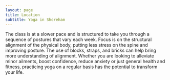 ```yaml
---
layout: page
title: Location
subtitle: Yoga in Shoreham
---
```

The class is at a slower pace and is structured to take you through a sequence of postures that vary each week. Focus is on the structural alignment of the physical body, putting less stress on the spine and improving posture. The use of blocks, straps, and bricks can help bring more understanding of alignment. Whether you are looking to alleviate minor ailments, boost confidence, reduce anxiety or just general health and fitness, practicing yoga on a regular basis has the potential to transform your life.
